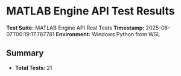# MATLAB Engine API Test Results

**Test Suite:** MATLAB Engine API Real Tests
**Timestamp:** 2025-08-07T00:19:17.787781
**Environment:** Windows Python from WSL

## Summary

- **Total Tests:** 21
